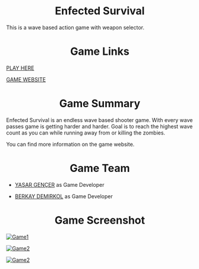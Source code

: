 <h1 align="center">Enfected Survival</h1>

This is a wave based action game with weapon selector.

<h1 align="center">Game Links</h1>

[PLAY HERE](https://benyasar.itch.io/enfected-surviv "itch.io") 

[GAME WEBSITE](yasargencer.github.io/EnfectedSurvival.html "Game Website")


<h1 align="center">Game Summary</h1>

Enfected Survival is an endless wave based shooter game. With every wave passes game is getting harder and harder. Goal is to reach the highest wave count as you can while running away from or killing the zombies.

You can find more information on the game website.

<h1 align="center">Game Team</h1>

- [YAŞAR GENÇER](https://github.com/YasarGencer "YAŞAR GENÇER") as Game Developer

- [BERKAY DEMIRKOL](https://github.com/berkaydmrkl "BERKAY DEMIRKOL") as Game Developer

<h1 align="center">Game Screenshot</h1>

[![Game1](https://yasargencer.github.io/img/EnfectedSurvival01.jpg "Game1")](https://benyasar.itch.io/enfected-surviv "Game1")

[![Game2](https://yasargencer.github.io/img/EnfectedSurvival02.jpg "Game1")](https://benyasar.itch.io/enfected-surviv "Game2")

[![Game2](https://yasargencer.github.io/img/EnfectedSurvival03.jpg "Game1")](https://benyasar.itch.io/enfected-surviv "Game3")

